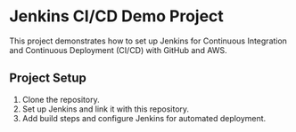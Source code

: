 # Jenkins CI/CD Demo Project

This project demonstrates how to set up Jenkins for Continuous Integration and Continuous Deployment (CI/CD) with GitHub and AWS.

## Project Setup

1. Clone the repository.
2. Set up Jenkins and link it with this repository.
3. Add build steps and configure Jenkins for automated deployment.
